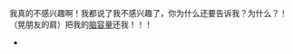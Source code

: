 
我真的不感兴趣啊！我都说了我不感兴趣了，你为什么还要告诉我？为什么？！（晃朋友的肩）把我的[脑容量](https://www.zhihu.com/question/24310666)还我！！！

-
